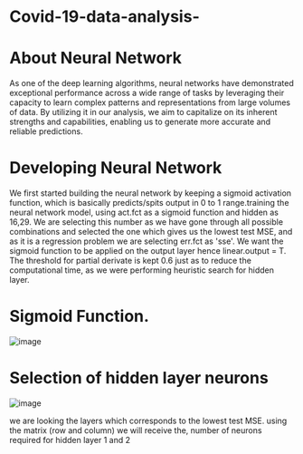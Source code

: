 # Covid-19-data-analysis-

# About Neural Network

As one of the deep learning algorithms, neural networks have demonstrated exceptional performance across a wide range of tasks by leveraging their capacity to learn complex patterns and representations from large volumes of data. By utilizing it in our analysis, we aim to capitalize on its inherent strengths and capabilities, enabling us to generate more accurate and reliable predictions.

# Developing Neural Network

We first started building the neural network by keeping a sigmoid activation function, which is basically predicts/spits output in 0 to 1 range.training the neural network model, using act.fct as a sigmoid function and hidden as 16,29. We are selecting this number as we have gone through all possible combinations and selected the one which gives us the lowest test MSE, and as it is a regression problem we are selecting  err.fct as 'sse'. We want the sigmoid function to be applied on the output layer hence linear.output = T.  The threshold for partial derivate is kept 0.6 just as to reduce the computational time, as we were performing heuristic search for hidden layer.

# Sigmoid Function.

![image](https://github.com/Sushi0998/Covid-19-data-analysis-/assets/99321988/3dbfb4d3-403c-4696-8971-1d034ef51d30)

# Selection of hidden layer neurons


![image](https://github.com/Sushi0998/Covid-19-data-analysis-/assets/99321988/0be4a6ee-fa3f-4466-b2cc-dd8794dd4223)

we are looking the layers which corresponds to the lowest test MSE. using the matrix (row and column) we will receive the, number of neurons required for hidden layer 1 and 2

